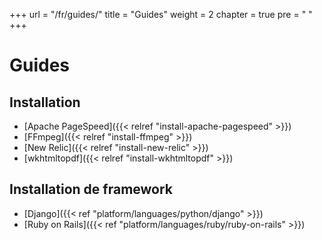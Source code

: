 +++
url = "/fr/guides/"
title = "Guides"
weight = 2
chapter = true
pre = "<i class='fas fa-book-open'></i>&nbsp;"
+++

# Guides

## Installation
- [Apache PageSpeed]({{< relref "install-apache-pagespeed" >}})
- [FFmpeg]({{< relref "install-ffmpeg" >}})
- [New Relic]({{< relref "install-new-relic" >}})
- [wkhtmltopdf]({{< relref "install-wkhtmltopdf" >}})

## Installation de framework

- [Django]({{< ref "platform/languages/python/django" >}})
- [Ruby on Rails]({{< ref "platform/languages/ruby/ruby-on-rails" >}})
